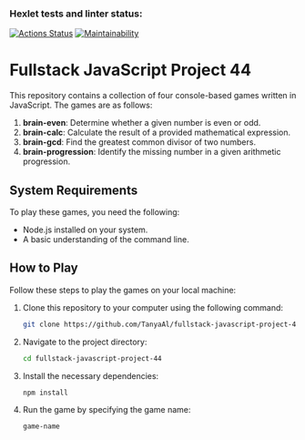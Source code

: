 ### Hexlet tests and linter status:

[![Actions Status](https://github.com/TanyaAl/fullstack-javascript-project-44/actions/workflows/hexlet-check.yml/badge.svg)](https://github.com/TanyaAl/fullstack-javascript-project-44/actions)
[![Maintainability](https://api.codeclimate.com/v1/badges/680b09cf3f495a3295af/maintainability)](https://codeclimate.com/github/TanyaAl/fullstack-javascript-project-44/maintainability)
# Fullstack JavaScript Project 44

This repository contains a collection of four console-based games written in JavaScript. The games are as follows:

1. **brain-even**: Determine whether a given number is even or odd.
2. **brain-calc**: Calculate the result of a provided mathematical expression.
3. **brain-gcd**: Find the greatest common divisor of two numbers.
4. **brain-progression**: Identify the missing number in a given arithmetic progression.

## System Requirements

To play these games, you need the following:

- Node.js installed on your system.
- A basic understanding of the command line.

## How to Play

Follow these steps to play the games on your local machine:

1. Clone this repository to your computer using the following command:
   ```bash
   git clone https://github.com/TanyaAl/fullstack-javascript-project-44.git
2. Navigate to the project directory:
   ```bash
   cd fullstack-javascript-project-44
3. Install the necessary dependencies:
   ```bash
   npm install
4. Run the game by specifying the game name:
   ```bash
   game-name






